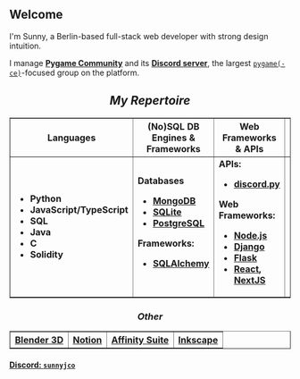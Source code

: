 ## Welcome

I'm Sunny, a Berlin-based full-stack web developer with strong design intuition.

I manage [**Pygame Community**](https://github.com/pygame-community/) and its [**Discord server**](https://discord.com/invite/ZuB2RySPRJ), the largest [`pygame(-ce)`](https://github.com/pygame-community/pygame-ce)-focused group on the platform.    


<h2 align="center"><em>My Repertoire</em></h2>
<table border="none" align=center>
  <tr>
    <th><b>Languages</b></th>
    <th><b>(No)SQL DB Engines & Frameworks</b></th>
    <th><b>Web Frameworks & APIs</b></th>
    <th><b>Operating Systems</b></th>
  </tr>
  <tr>
    <td>
      <ul>
        <li><b>Python</b></li>
        <li><b>JavaScript/TypeScript</b></li>
        <li><b>SQL</b></li>
        <li><b>Java</b></li>
        <li><b>C</b></li>
        <li><b>Solidity</b></li>
      </ul>
    </td>
    <td>
      <b>Databases</b>
      <ul>
        <li><b><a href="https://www.mongodb.com/">MongoDB</a></b>
        <li><b><a href="https://www.sqlite.org/index.html">SQLite</a></li>
        <li><a href="https://www.postgresql.org/">PostgreSQL</a></b></li>
      </ul>
      <b>Frameworks:</b>
      <ul>
        <li><b><a href="https://www.sqlalchemy.org/">SQLAlchemy</a></b></li>
      </ul>
    </td>
    <td>
      <b>APIs:</b>
      <ul>
        <li><b><a href="https://github.com/Rapptz/discord.py">discord.py</a></b></li>
      </ul>
      <b>Web Frameworks:</b>
      <ul>
        <li><b><a href="https://nodejs.org/">Node.js</a></b></li>
        <li><b><a href="https://www.djangoproject.com/">Django</a></b></li>
        <li><b><a href="https://flask.palletsprojects.com/">Flask</a></b></li>
        <li><b><a href="https://reactjs.org/">React</a>, <a href="https://nextjs.org/">NextJS</a></b></li>
      </ul>
    </td>
    <td>
      <ul>
        <li><b>Windows</b></li>
        <li><b>MacOS</b></li>
        <li><b>Linux (Ubuntu, Fedora, WSL2)</b></li>
      </ul>
    </td>
  </tr>
</table>

<h3 align="center"><em>Other</em></h3>

<table border="none" align=center>
  <tr>
    <th><a href="https://blender.org/"><b>Blender 3D</b></a></th>
    <th><a href="https://notion.so/product"><b>Notion</b></a></th>
    <th><a href="https://affinity.serif.com/"><b>Affinity Suite</b></a></th>
    <th><a href="https://inkscape.org/"><b>Inkscape</b></a></th>
  </tr>
</table>

#### [Discord: `sunnyjco`](https://discord.com/users/444116866944991236)
